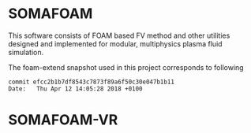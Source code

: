 # SOMAFOAM

  This software consists of FOAM based FV method and other utilities designed and implemented for modular, multiphysics plasma fluid simulation.

The foam-extend snapshot used in this project corresponds to following
```
commit efcc2b1b7df8543c7873f89a6f50c30e047b1b11
Date:   Thu Apr 12 14:05:28 2018 +0100
``` 

# SOMAFOAM-VR
